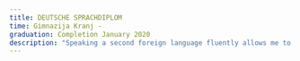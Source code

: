 ```yaml
---
title: DEUTSCHE SPRACHDIPLOM
time: Gimnazija Kranj -
graduation: Completion January 2020
description: "Speaking a second foreign language fluently allows me to pristinely interract with german-speaking people and the culture they represent. The Deutsche Sprachdiplom opens the door to all colleges with classes in german language."
---
```

